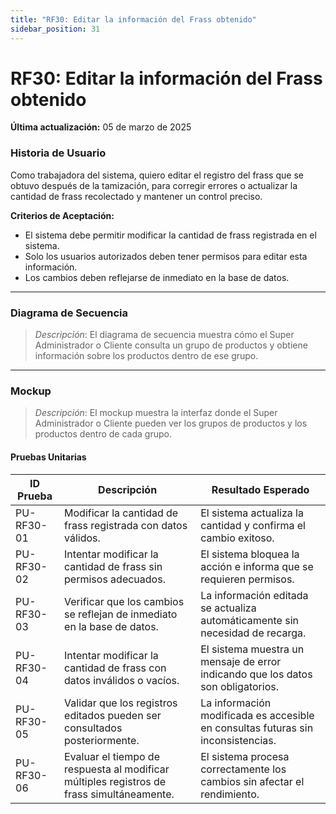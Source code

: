 ```yaml
---
title: "RF30: Editar la información del Frass obtenido"  
sidebar_position: 31
---
```


# RF30: Editar la información del Frass obtenido

**Última actualización:** 05 de marzo de 2025

### Historia de Usuario
Como trabajadora del sistema, quiero editar el registro del frass que se obtuvo después de la tamización, para corregir errores o actualizar la cantidad de frass recolectado y mantener un control preciso.


  **Criterios de Aceptación:**
  - El sistema debe permitir modificar la cantidad de frass registrada en el sistema.
  - Solo los usuarios autorizados deben tener permisos para editar esta información.
  - Los cambios deben reflejarse de inmediato en la base de datos.

---

### Diagrama de Secuencia

> *Descripción*: El diagrama de secuencia muestra cómo el Super Administrador o Cliente consulta un grupo de productos y obtiene información sobre los productos dentro de ese grupo.

---

### Mockup

> *Descripción*: El mockup muestra la interfaz donde el Super Administrador o Cliente pueden ver los grupos de productos y los productos dentro de cada grupo.

#### Pruebas Unitarias 
| ID Prueba  | Descripción                                               | Resultado Esperado  |
|------------|-----------------------------------------------------------|---------------------|
| PU-RF30-01 | Modificar la cantidad de frass registrada con datos válidos. | El sistema actualiza la cantidad y confirma el cambio exitoso. |
| PU-RF30-02 | Intentar modificar la cantidad de frass sin permisos adecuados. | El sistema bloquea la acción e informa que se requieren permisos. |
| PU-RF30-03 | Verificar que los cambios se reflejan de inmediato en la base de datos. | La información editada se actualiza automáticamente sin necesidad de recarga. |
| PU-RF30-04 | Intentar modificar la cantidad de frass con datos inválidos o vacíos. | El sistema muestra un mensaje de error indicando que los datos son obligatorios. |
| PU-RF30-05 | Validar que los registros editados pueden ser consultados posteriormente. | La información modificada es accesible en consultas futuras sin inconsistencias. |
| PU-RF30-06 | Evaluar el tiempo de respuesta al modificar múltiples registros de frass simultáneamente. | El sistema procesa correctamente los cambios sin afectar el rendimiento. |
